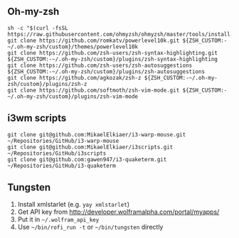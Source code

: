 ## Oh-my-zsh
```
sh -c "$(curl -fsSL https://raw.githubusercontent.com/ohmyzsh/ohmyzsh/master/tools/install.sh)"
git clone https://github.com/romkatv/powerlevel10k.git ${ZSH_CUSTOM:-~/.oh-my-zsh/custom}/themes/powerlevel10k
git clone https://github.com/zsh-users/zsh-syntax-highlighting.git ${ZSH_CUSTOM:-~/.oh-my-zsh/custom}/plugins/zsh-syntax-highlighting
git clone https://github.com/zsh-users/zsh-autosuggestions ${ZSH_CUSTOM:-~/.oh-my-zsh/custom}/plugins/zsh-autosuggestions
git clone https://github.com/agkozak/zsh-z ${ZSH_CUSTOM:-~/.oh-my-zsh/custom}/plugins/zsh-z
git clone https://github.com/softmoth/zsh-vim-mode.git ${ZSH_CUSTOM:-~/.oh-my-zsh/custom}/plugins/zsh-vim-mode
```

## i3wm scripts
```
git clone git@github.com:MikaelElkiaer/i3-warp-mouse.git ~/Repositories/GitHub/i3-warp-mouse
git clone git@github.com:MikaelElkiaer/i3scripts.git ~/Repositories/GitHub/i3scripts
git clone git@github.com:gawen947/i3-quaketerm.git ~/Repositories/GitHub/i3-quaketerm
```

## Tungsten

1. Install xmlstarlet (e.g. `yay xmlstarlet`)
2. Get API key from http://developer.wolframalpha.com/portal/myapps/
3. Put it in `~/.wolfram_api_key`
4. Use `~/bin/rofi_run -t` or `~/bin/tungsten` directly
